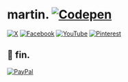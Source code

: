 # martin. [![Codepen](https://img.shields.io/badge/Codepen-000000?style=for-the-badge&logo=codepen&logoColor=white)](https://codepen.io/bright-spark) 

[![X](https://img.shields.io/badge/X-black.svg?logo=X&logoColor=white)](https://x.com/martinmyburgh) [![Facebook](https://img.shields.io/badge/Facebook-%231877F2.svg?logo=Facebook&logoColor=white)](https://facebook.com/iamanamoeba) [![YouTube](https://img.shields.io/badge/YouTube-%23FF0000.svg?logo=YouTube&logoColor=white)](https://youtube.com/@theradiostream) [![Pinterest](https://img.shields.io/badge/Pinterest-%23E60023.svg?logo=Pinterest&logoColor=white)](https://pinterest.com/freetheradio) 
## 💫 fin.
[![PayPal](https://img.shields.io/badge/PayPal-00457C?style=for-the-badge&logo=paypal&logoColor=white)](https://paypal.me/martinmyburgh)
